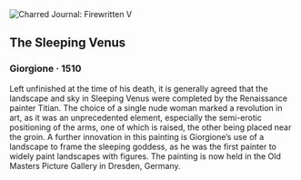 <div class="artwork-of-the-day">
  <div class="container">
    <div class="img-wrapper">
      <img
        src="https://uploads5.wikiart.org/00311/images/giorgione/giorgione-tiziano-venus-dormida-gemc3a4ldegalerie-alter-meister-dresde-1508-10-c3b3leo-sobre-lienzo.jpg!Large.jpg"
        alt="Charred Journal: Firewritten V" />
    </div>
    <div class="artwork-detail">
      <div class="artwork-origin"> 
        <h2 class="artwork-name">The Sleeping Venus</h2>
        <h3 class="artist">
          Giorgione
                    ·  1510
        </h3>
      </div>
      <p class="description">
        <span class="artwork-description-text ng-binding" ng-bind-html="viewModel.ArtworkOfTheDay.Description | unsafe">Left unfinished at the time of his death, it is generally agreed that the landscape and sky in Sleeping Venus were completed by the Renaissance painter Titian. The choice of a single nude woman marked a revolution in art, as it was an unprecedented element, especially the semi-erotic positioning of the arms, one of which is raised, the other being placed near the groin. A further innovation in this painting is Giorgione’s use of a landscape to frame the sleeping goddess, as he was the first painter to widely paint landscapes with figures. The painting is now held in the Old Masters Picture Gallery in Dresden, Germany. </span>
                        <div class="text-shadow-container" ng-show="showShadow" style=""></div>
      </p>
    </div>
  </div>

</div>
